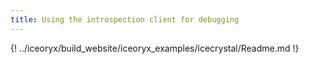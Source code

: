 ```yaml
---
title: Using the introspection client for debugging
---
```


{! ../iceoryx/build_website/iceoryx_examples/icecrystal/Readme.md !}
